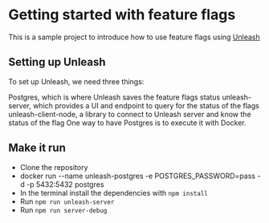 # Getting started with feature flags

This is a sample project to introduce how to use feature flags using [Unleash](https://unleash.github.io/) 

## Setting up Unleash
To set up Unleash, we need three things:

Postgres, which is where Unleash saves the feature flags status
unleash-server, which provides a UI and endpoint to query for the status of the flags
unleash-client-node, a library to connect to Unleash server and know the status of the flag
One way to have Postgres is to execute it with Docker.

## Make it run

- Clone the repository
- docker run --name unleash-postgres -e POSTGRES_PASSWORD=pass -d -p 5432:5432 postgres
- In the terminal install the dependencies with `npm install`
- Run `npm run unleash-server`
- Run `npm run server-debug`
